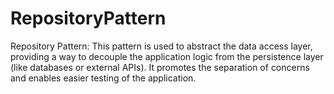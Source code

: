 # RepositoryPattern
Repository Pattern: This pattern is used to abstract the data access layer, providing a way to decouple the application logic from the persistence layer (like databases or external APIs). It promotes the separation of concerns and enables easier testing of the application.
